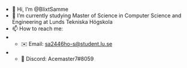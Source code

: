 - 👋 Hi, I’m @BlixtSamme
- 🌱 I’m currently studying Master of Science in Computer Science and Engineering at Lunds Tekniska Högskola
- 📫 How to reach me:
-  - ✉️ Email: sa2446ho-s@student.lu.se
-  - 🔌 Discord: Acemaster7#8059

<!---
BlixtSamme/BlixtSamme is a ✨ special ✨ repository because its `README.md` (this file) appears on your GitHub profile.
You can click the Preview link to take a look at your changes.
--->
